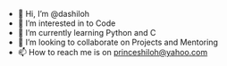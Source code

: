 - 👋 Hi, I’m @dashiloh
- 👀 I’m interested in to Code
- 🌱 I’m currently learning Python and C
- 💞️ I’m looking to collaborate on Projects and Mentoring
- 📫 How to reach me is on princeshiloh@yahoo.com

<!---
dashiloh/dashiloh is a ✨ special ✨ repository because its `README.md` (this file) appears on your GitHub profile.
You can click the Preview link to take a look at your changes.
--->

